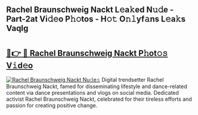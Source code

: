 ## Rachel Braunschweig Nackt L𝚎a𝚔ed N𝚞𝚍e - Part-2at Vi𝚍𝚎o P𝚑𝚘tos - H𝚘𝚝 O𝚗𝚕yf𝚊ns L𝚎a𝚔s VaqIg

# <h2><a href="http://kf80a0c.oniu.top/?m=Rachel+Braunschweig+Nackt">🔗👉 🔴 Rachel Braunschweig Nackt P𝚑ot𝚘𝚜 V𝚒d𝚎o</a></h2>

[![Rachel Braunschweig Nackt Nu𝚍e𝚜](https://i.imgur.com/0qMVB7G.gif)](http://kf80a0c.oniu.top/?m=Rachel+Braunschweig+Nackt)
Digital trendsetter Rachel Braunschweig Nackt, famed for disseminating lifestyle and dance-related content via dance presentations and vlogs on social media. Dedicated activist Rachel Braunschweig Nackt, celebrated for their tireless efforts and passion for creating positive change.  
